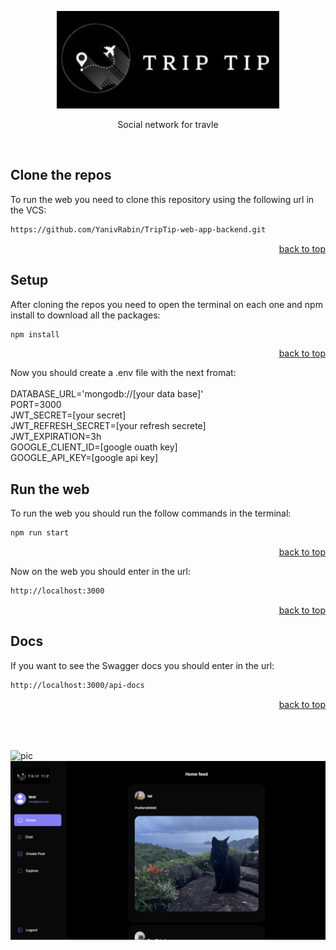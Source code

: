 <a name="readme-top"></a>

<div align="center">
  <img src="src/public/client/assets/images/logo.jpg" alt="logo" />
  <p align="center">Social network for travle</p>
</div>
<br/>

## Clone the repos
To run the web you need to clone this repository using the following url in the VCS:

   ```sh
   https://github.com/YanivRabin/TripTip-web-app-backend.git
   ```
<p align="right"><a href="#readme-top">back to top</a></p>


## Setup
After cloning the repos you need to open the terminal on each one and npm install to download all the packages:

   ```sh
   npm install
   ```
<p align="right"><a href="#readme-top">back to top</a></p>

Now you should create a .env file with the next fromat:
<br /><br />
DATABASE_URL='mongodb://[your data base]'<br />
PORT=3000<br />
JWT_SECRET=[your secret]<br />
JWT_REFRESH_SECRET=[your refresh secrete]<br />
JWT_EXPIRATION=3h<br />
GOOGLE_CLIENT_ID=[google ouath key]<br />
GOOGLE_API_KEY=[google api key]<br />

## Run the web

To run the web you should run the follow commands in the terminal:
   ```sh
   npm run start
   ```
<p align="right"><a href="#readme-top">back to top</a></p>


Now on the web you should enter in the url:
```sh
http://localhost:3000
   ```
<p align="right"><a href="#readme-top">back to top</a></p>

## Docs
If you want to see the Swagger docs you should enter in the url:
```sh
http://localhost:3000/api-docs
   ```
<p align="right"><a href="#readme-top">back to top</a></p>


<br/>
<br/>
<br/>

<img src="src/public/client/assets/images/main-page.png" alt="pic" />
<img src="src/public/client/assets/images/feed.png">